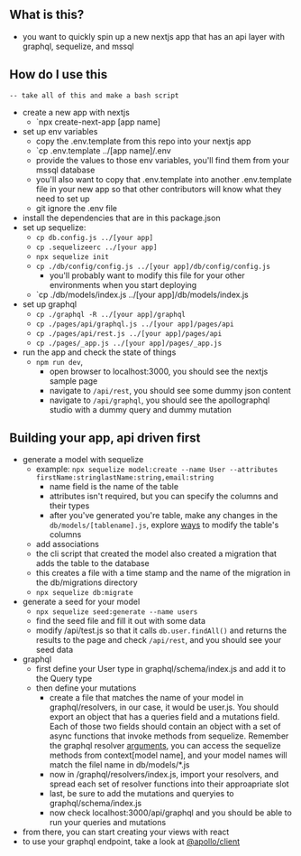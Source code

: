 ## What is this?
- you want to quickly spin up a new nextjs app that has an api layer with graphql, sequelize, and mssql

## How do I use this
	-- take all of this and make a bash script
- create a new app with nextjs
	- `npx create-next-app [app name]
- set up env variables
	- copy the .env.template from this repo into your nextjs app
	- `cp .env.template ../[app name]/.env
	- provide the values to those env variables, you'll find them from your mssql database
	- you'll also want to copy that .env.template into another .env.template file in your new app so that other contributors will know what they need to set up
	- git ignore the .env file
- install the dependencies that are in this package.json
- set up sequelize:
	- `cp db.config.js ../[your app]`
	- `cp .sequelizeerc ../[your app]`
	- `npx sequelize init`
	- `cp ./db/config/config.js ../[your app]/db/config/config.js`
		- you'll probably want to modify this file for your other environments when you start deploying
	- `cp ./db/models/index.js ../[your app]/db/models/index.js
- set up graphql
	- `cp ./graphql -R ../[your app]/graphql`
	- `cp ./pages/api/graphql.js ../[your app]/pages/api`
	- `cp ./pages/api/rest.js ../[your app]/pages/api`
	- `cp ./pages/_app.js ../[your app]/pages/_app.js`
- run the app and check the state of things
	- `npm run dev`,
		- open browser to localhost:3000, you should see the nextjs sample page
		- navigate to `/api/rest`, you should see some dummy json content
		- navigate to `/api/graphql`, you should see the apollographql studio with a dummy query and dummy mutation

## Building your app, api driven first
- generate a model with sequelize
	- example: `npx sequelize model:create --name User --attributes firstName:stringlastName:string,email:string`
		- name field is the name of the table
		- attributes isn't required, but you can specify the columns and their types
		- after you've generated you're table, make any changes in the `db/models/[tablename].js`, explore [ways](https://sequelize.org/v5/manual/models-definition.html) to modify the table's columns
	- add associations
	- the cli script that created the model also created a migration that adds the table to the database
	- this creates a file with a time stamp and the name of the migration in the db/migrations directory
	- `npx sequelize db:migrate`
- generate a seed for your model
	- `npx sequelize seed:generate --name users`
	- find the seed file and fill it out with some data
	- modify /api/test.js so that it calls `db.user.findAll()` and returns the results to the page and check `/api/rest`, and you should see your seed data
- graphql
	- first define your User type in graphql/schema/index.js and add it to the Query type
	- then define your mutations
		- create a file that matches the name of your model in graphql/resolvers, in our case, it would be user.js. You should export an object that has a queries field and a mutations field. Each of those two fields should contain an object with a set of async functions that invoke methods from sequelize. Remember the graphql resolver [arguments](https://www.apollographql.com/docs/apollo-server/data/resolvers/#resolver-arguments), you can access the sequelize methods from context[model name], and your model names will match the filel name in db/models/*.js
		- now in /graphql/resolvers/index.js, import your resolvers, and spread each set of resolver functions into their approapriate slot
		- last, be sure to add the mutations and queryies to graphql/schema/index.js
		- now check localhost:3000/api/graphql and you should be able to run your queries and mutations
- from there, you can start creating your views with react
- to use your graphql endpoint, take a look at [@apollo/client](https://www.apollographql.com/docs/react/)